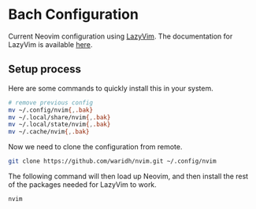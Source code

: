 # Bach Configuration

Current Neovim configuration using [LazyVim](https://github.com/LazyVim/LazyVim).
The documentation for LazyVim is available [here](https://lazyvim.github.io/installation).

## Setup process

Here are some commands to quickly install this in your system.

```bash
# remove previous config
mv ~/.config/nvim{,.bak}
mv ~/.local/share/nvim{,.bak}
mv ~/.local/state/nvim{,.bak}
mv ~/.cache/nvim{,.bak}
```

Now we need to clone the configuration from remote.

```bash
git clone https://github.com/waridh/nvim.git ~/.config/nvim
```

The following command will then load up Neovim, and then install the rest of
the packages needed for LazyVim to work.

```bash
nvim
```
